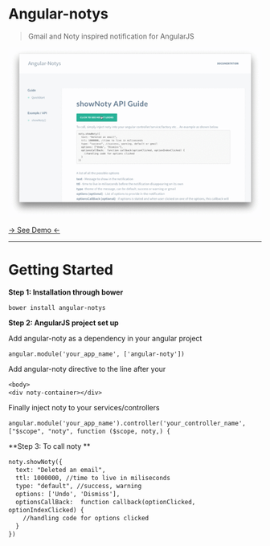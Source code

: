 Angular-notys
=========
>Gmail and Noty inspired notification for AngularJS

![Animated GIF](https://github.com/steve-ng/angular-notys/blob/gh-pages/images/screencast.gif?raw=true)

[→ See Demo ←](http://steve-ng.github.io/angular-notys/#/api/showNoty)

___

Getting Started
=========


**Step 1: Installation through bower**

    bower install angular-notys


**Step 2: AngularJS project set up**

Add angular-noty as a dependency in your angular project 


    angular.module('your_app_name', ['angular-noty'])
 
Add angular-noty directive to the line after your <body>  


    <body>
    <div noty-container></div> 
Finally inject noty to your services/controllers


    angular.module('your_app_name').controller('your_controller_name', 
    ["$scope", "noty", function ($scope, noty,) {
    
**Step 3: To call noty **


    noty.showNoty({
      text: "Deleted an email",
      ttl: 1000000, //time to live in miliseconds
      type: "default", //success, warning 
      options: ['Undo', 'Dismiss'], 
      optionsCallBack:  function callback(optionClicked, optionIndexClicked) {
        //handling code for options clicked
      }
    })